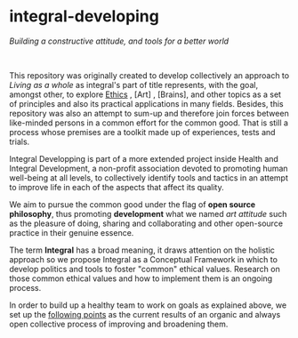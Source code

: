 # integral-developing
<i>Building a constructive attitude, and tools for a better world</i>

&nbsp;

This repository was originally created to develop collectively an approach to *Living as a whole* as integral's part of title represents, with the goal, amongst other, to explore  <a href="https://github.com/IntegralDevs/integral-developing/blob/master/ethics.md">Ethics</a> , [Art] , [Brains], and other topics as a set of principles and also its practical applications in many fields. Besides, this repository was also an attempt to sum-up and therefore join forces between like-minded persons in a common effort for the common good. That is still a process whose premises are a toolkit made up of experiences, tests and trials.

Integral Developping is part of a more extended project inside Health and Integral Development, a non-profit association devoted to promoting human well-being at all levels, to collectively identify tools and tactics in an attempt to improve life in each of the aspects that affect its quality.

We aim to pursue the common good under the flag of **open source philosophy**, thus promoting **development** what we named *art attitude* such as the pleasure of doing, sharing and collaborating and other open-source practice in their genuine essence. 

The term **Integral** has a broad meaning, it draws attention on the holistic approach so we propose Integral as a Conceptual Framework in which to develop politics and tools to foster "common" ethical values.
Research on those common ethical values and how to implement them is an ongoing process.

In order to build up a healthy team to work on goals as explained above, we set up the [following points](https://github.com/encosianima/integral-developing/blob/master/principles.md) as the current results of an organic and always open collective process of improving and broadening them.

